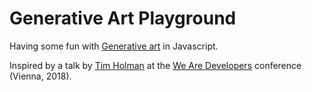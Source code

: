 # Generative Art Playground

Having some fun with [Generative art](https://en.wikipedia.org/wiki/Generative_art) in Javascript. 

Inspired by a talk by [Tim Holman](http://tholman.com/) at the [We Are Developers](https://github.com/alex-gru/we-are-developers-2018) conference (Vienna, 2018).
